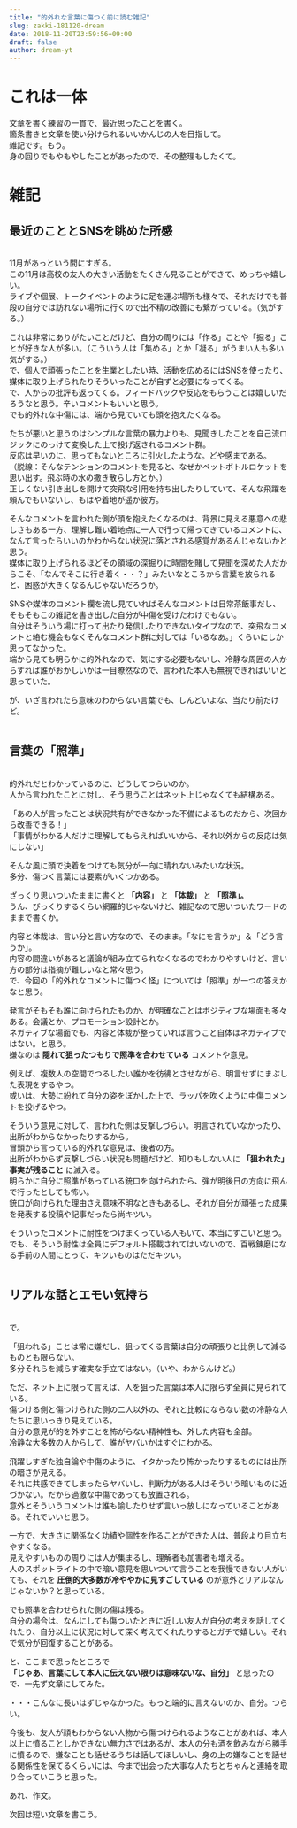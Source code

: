 ```yaml
---
title: "的外れな言葉に傷つく前に読む雑記"
slug: zakki-181120-dream
date: 2018-11-20T23:59:56+09:00
draft: false
author: dream-yt
---
```


# これは一体
文章を書く練習の一貫で、最近思ったことを書く。</br>
箇条書きと文章を使い分けられるいいかんじの人を目指して。</br>
雑記です。もう。</br>
身の回りでもやもやしたことがあったので、その整理もしたくて。</br>

# 雑記
## 最近のこととSNSを眺めた所感
</br>
11月があっという間にすぎる。</br>
この11月は高校の友人の大きい活動をたくさん見ることができて、めっちゃ嬉しい。</br>
ライブや個展、トークイベントのように足を運ぶ場所も様々で、それだけでも普段の自分では訪れない場所に行くので出不精の改善にも繋がっている。（気がする。）</br>

これは非常にありがたいことだけど、自分の周りには「作る」ことや「掘る」ことが好きな人が多い。（こういう人は「集める」とか「凝る」がうまい人も多い気がする。）</br>
で、個人で頑張ったことを生業としたい時、活動を広めるにはSNSを使ったり、媒体に取り上げられたりそういったことが自ずと必要になってくる。</br>
で、人からの批評も返ってくる。フィードバックや反応をもらうことは嬉しいだろうなと思う。辛いコメントもいいと思う。</br>
でも的外れな中傷には、端から見ていても頭を抱えたくなる。</br>

たちが悪いと思うのはシンプルな言葉の暴力よりも、見聞きしたことを自己流ロジックにのっけて変換した上で投げ返されるコメント群。</br>
反応は早いのに、思ってもないところに引火したような。どや感まである。</br>
（脱線：そんなテンションのコメントを見ると、なぜかペットボトルロケットを思い出す。飛ぶ時の水の撒き散らし方とか。）</br>
正しくない引き出しを開けて突飛な引用を持ち出したりしていて、そんな飛躍を頼んでもいないし、もはや着地が遥か彼方。</br>

そんなコメントを言われた側が頭を抱えたくなるのは、背景に見える悪意への悲しさもある一方、理解し難い着地点に一人で行って帰ってきているコメントに、なんて言ったらいいのかわからない状況に落とされる感覚があるんじゃないかと思う。</br>
媒体に取り上げられるほどその領域の深掘りに時間を賭して見聞を深めた人だからこそ、「なんでそこに行き着く・・？」みたいなところから言葉を放られると、困惑が大きくなるんじゃないだろうか。</br>

SNSや媒体のコメント欄を流し見ていればそんなコメントは日常茶飯事だし、そもそもこの雑記を書き出した自分が中傷を受けたわけでもない。</br>
自分はそういう場に打って出たり発信したりできないタイプなので、突飛なコメントと絡む機会もなくそんなコメント群に対しては「いるなあ。」くらいにしか思ってなかった。</br>
端から見ても明らかに的外れなので、気にする必要もないし、冷静な周囲の人からすれば誰がおかしいかは一目瞭然なので、言われた本人も無視できればいいと思っていた。</br>

が、いざ言われたら意味のわからない言葉でも、しんどいよな、当たり前だけど。</br>
</br>

## 言葉の「照準」
</br>
的外れだとわかっているのに、どうしてつらいのか。</br>
人から言われたことに対し、そう思うことはネット上じゃなくても結構ある。</br>

「あの人が言ったことは状況共有ができなかった不備によるものだから、次回から改善できる！」</br>
「事情がわかる人だけに理解してもらえればいいから、それ以外からの反応は気にしない」</br>

そんな風に頭で決着をつけても気分が一向に晴れないみたいな状況。</br>
多分、傷つく言葉には要素がいくつかある。</br>

ざっくり思いついたままに書くと **「内容」** と **「体裁」** と **「照準」。**</br>
うん、びっくりするくらい網羅的じゃないけど、雑記なので思いついたワードのままで書くか。</br>

内容と体裁は、言い分と言い方なので、そのまま。「なにを言うか」＆「どう言うか」。</br>
内容の間違いがあると議論が組み立てられなくなるのでわかりやすいけど、言い方の部分は指摘が難しいなと常々思う。</br>
で、今回の「的外れなコメントに傷つく怪」については「照準」が一つの答えかなと思う。</br>

発言がそもそも誰に向けられたものか、が明確なことはポジティブな場面も多々ある。会議とか、プロモーション設計とか。</br>
ネガティブな場面でも、内容と体裁が整っていれば言うこと自体はネガティブではない。と思う。</br>
嫌なのは **隠れて狙ったつもりで照準を合わせている** コメントや意見。</br>

例えば、複数人の空間でつるしたい誰かを彷彿とさせながら、明言せずにまぶした表現をするやつ。</br>
或いは、大勢に紛れて自分の姿をぼかした上で、ラッパを吹くように中傷コメントを投げるやつ。</br>

そういう意見に対して、言われた側は反撃しづらい。明言されていなかったり、出所がわからなかったりするから。</br>
冒頭から言っている的外れな意見は、後者の方。</br>
出所がわからず反撃しづらい状況も問題だけど、知りもしない人に **「狙われた」事実が残ること** に滅入る。</br>
明らかに自分に照準があっている銃口を向けられたら、弾が明後日の方向に飛んで行ったとしても怖い。</br>
銃口が向けられた理由さえ意味不明なときもあるし、それが自分が頑張った成果を発表する投稿や記事だったら尚キツい。</br>

そういったコメントに耐性をつけまくっている人もいて、本当にすごいと思う。</br>
でも、そういう耐性は全員にデフォルト搭載されてはいないので、百戦錬磨になる手前の人間にとって、キツいものはただキツい。</br>
</br>

## リアルな話とエモい気持ち
</br>
で。</br>

「狙われる」ことは常に嫌だし、狙ってくる言葉は自分の頑張りと比例して減るものとも限らない。</br>
多分それらを減らす確実な手立てはない。（いや、わからんけど。）</br>

ただ、ネット上に限って言えば、人を狙った言葉は本人に限らず全員に見られている。</br>
傷つける側と傷つけられた側の二人以外の、それと比較にならない数の冷静な人たちに思いっきり見えている。</br>
自分の意見が的を外すことを怖がらない精神性も、外した内容も全部。</br>
冷静な大多数の人からして、誰がヤバいかはすぐにわかる。</br>

飛躍しすぎた独自論や中傷のように、イタかったり怖かったりするものには出所の暗さが見える。</br>
それに共感できてしまったらヤバいし、判断力がある人はそういう暗いものに近づかない。だから過激な中傷であっても放置される。</br>
意外とそういうコメントは誰も諭したりせず言いっ放しになっていることがある。それでいいと思う。</br>

一方で、大きさに関係なく功績や個性を作ることができた人は、普段より目立ちやすくなる。</br>
見えやすいものの周りには人が集まるし、理解者も加害者も増える。</br>
人のスポットライトの中で暗い意見を思いついて言うことを我慢できない人がいても、それを **圧倒的大多数が冷ややかに見すごしている** のが意外とリアルなんじゃないか？と思っている。</br>

でも照準を合わせられた側の傷は残る。</br>
自分の場合は、なんにしても傷ついたときに近しい友人が自分の考えを話してくれたり、自分以上に状況に対して深く考えてくれたりするとガチで嬉しい。それで気分が回復することがある。</br>

と、ここまで思ったところで</br>
**「じゃあ、言葉にして本人に伝えない限りは意味ないな、自分」** と思ったので、一先ず文章にしてみた。</br>

・・・こんなに長いはずじゃなかった。もっと端的に言えないのか、自分。つらい。</br>

今後も、友人が顔もわからない人物から傷つけられるようなことがあれば、本人以上に憤ることしかできない無力さではあるが、本人の分も酒を飲みながら勝手に憤るので、嫌なことも話せるうちは話してほしいし、身の上の嫌なことを話せる関係性を保てるくらいには、今まで出会った大事な人たちとちゃんと連絡を取り合っていこうと思った。</br>

あれ、作文。</br>

次回は短い文章を書こう。</br>
